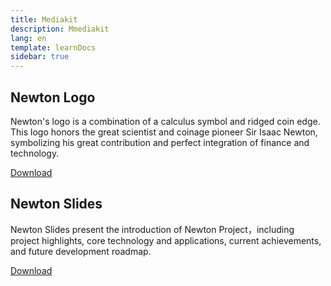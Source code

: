 ```yaml
---
title: Mediakit
description: Mmediakit
lang: en
template: learnDocs
sidebar: true
---
```


## Newton Logo
Newton's logo is a combination of a calculus symbol and ridged coin edge. This logo honors the great scientist and coinage pioneer Sir Isaac Newton, symbolizing his great contribution and perfect integration of finance and technology.


[Download](./media-kit-logo.zip)

## Newton Slides
Newton Slides present the introduction of Newton Project，including project highlights, core technology and applications, current achievements, and future development roadmap.


[Download](./newtonproject-2020.zip)
